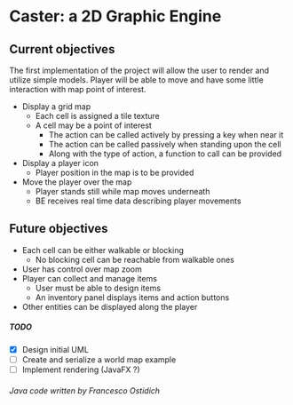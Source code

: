 # Caster: a 2D Graphic Engine

## Current objectives

The first implementation of the project will allow the user to render and utilize simple models.
Player will be able to move and have some little interaction with map point of interest.

- Display a grid map
    - Each cell is assigned a tile texture
    - A cell may be a point of interest
        - The action can be called actively by pressing a key when near it
        - The action can be called passively when standing upon the cell
        - Along with the type of action, a function to call can be provided
- Display a player icon
    - Player position in the map is to be provided
- Move the player over the map
    - Player stands still while map moves underneath
    - BE receives real time data describing player movements

## Future objectives

- Each cell can be either walkable or blocking
    - No blocking cell can be reachable from walkable ones
- User has control over map zoom
- Player can collect and manage items
    - User must be able to design items
    - An inventory panel displays items and action buttons
- Other entities can be displayed along the player

##### TODO
- [x] Design initial UML
- [ ] Create and serialize a world map example
- [ ] Implement rendering (JavaFX ?)

###### Java code written by Francesco Ostidich
